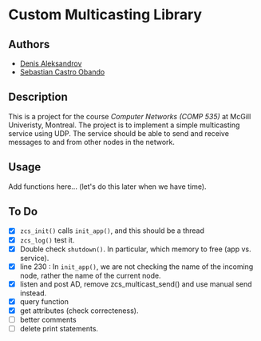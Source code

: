 # Custom Multicasting Library

## Authors
- [Denis Aleksandrov](https://github.com/aleksandrov-denis)
- [Sebastian Castro Obando](https://github.com/sebastiancastroobando/)

## Description
This is a project for the course *Computer Networks (COMP 535)* at McGill Univeristy, Montreal. The project is to implement a simple multicasting service using UDP. The service should be able to send and receive messages to and from other nodes in the network. 

## Usage
Add functions here... (let's do this later when we have time).


## To Do
- [x] `zcs_init()` calls `init_app()`, and this should be a thread
- [x] `zcs_log()` test it.
- [x] Double check `shutdown()`. In particular, which memory to free (app vs. service).
- [x] line 230 : In `init_app()`, we are not checking the name of the incoming node, rather the name of the current node.
- [x] listen and post AD, remove zcs_multicast_send() and use manual send instead.
- [x] query function
- [x] get attributes (check correcteness).
- [ ] better comments
- [ ] delete print statements.
